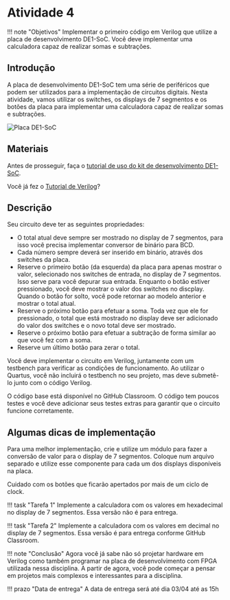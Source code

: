 # Atividade 4

!!! note "Objetivos"
    Implementar o primeiro código em Verilog que utilize a placa de desenvolvimento DE1-SoC. Você deve implementar uma calculadora capaz de realizar somas e subtrações.

## Introdução

A placa de desenvolvimento DE1-SoC tem uma série de periféricos que podem ser utilizados para a implementação de circuitos digitais. Nesta atividade, vamos utilizar os switches, os displays de 7 segmentos e os botões da placa para implementar uma calculadora capaz de realizar somas e subtrações.

![Placa DE1-SoC](img/DE1-SoC.jpeg)

## Materiais

Antes de prosseguir, faça o [tutorial de uso do kit de desenvolvimento DE1-SoC](quartus.md).

Você já fez o [Tutorial de Verilog](https://www.ic.unicamp.br/~rodolfo/Cursos/verilog)?

## Descrição

Seu circuito deve ter as seguintes propriedades:

* O total atual deve sempre ser mostrado no display de 7 segmentos, para isso você precisa implementar conversor de binário para BCD.
* Cada número sempre deverá ser inserido em binário, através dos switches da placa.
* Reserve o primeiro botão (da esquerda) da placa para apenas mostrar o valor, selecionado nos switches de entrada, no display de 7 segmentos. Isso serve para você depurar sua entrada. Enquanto o botão estiver pressionado, você deve mostrar o valor dos switches no discplay. Quando o botão for solto, você pode retornar ao modelo anterior e mostrar o total atual.
* Reserve o próximo botão para efetuar a soma. Toda vez que ele for pressionado, o total que está mostrado no display deve ser adicionado do valor dos switches e o novo total deve ser mostrado.
* Reserve o próximo botão para efetuar a subtração de forma similar ao que você fez com a soma.
* Reserve um último botão para zerar o total.

Você deve implementar o circuito em Verilog, juntamente com um testbench para verificar as condições de funcionamento. Ao utilizar o Quartus, você não incluirá o testbench no seu projeto, mas deve submetê-lo junto com o código Verilog.

O código base está disponível no GitHub Classroom. O código tem poucos testes e você deve adicionar seus testes extras para garantir que o circuito funcione corretamente.

## Algumas dicas de implementação

Para uma melhor implementação, crie e utilize um módulo para fazer a conversão de valor para o display de 7 segmentos. Coloque num arquivo separado e utilize esse componente para cada um dos displays disponíveis na placa. 

Cuidado com os botões que ficarão apertados por mais de um ciclo de clock.

!!! task "Tarefa 1"
    Implemente a calculadora com os valores em hexadecimal no display de 7 segmentos. Essa versão não é para entrega.

!!! task "Tarefa 2"
    Implemente a calculadora com os valores em decimal no display de 7 segmentos. Essa versão é para entrega conforme GitHub Classroom.

!!! note "Conclusão"
    Agora você já sabe não só projetar hardware em Verilog como também programar na placa de desenvolvimento com FPGA utilizada nessa disciplina. A partir de agora, você pode começar a pensar em projetos mais complexos e interessantes para a disciplina.

!!! prazo "Data de entrega"
    A data de entrega será até dia 03/04 até as 15h

